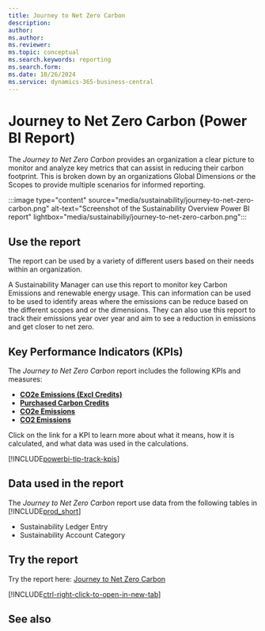 ```yaml
---
title: Journey to Net Zero Carbon
description: 
author: 
ms.author: 
ms.reviewer: 
ms.topic: conceptual
ms.search.keywords: reporting
ms.search.form: 
ms.date: 10/26/2024
ms.service: dynamics-365-business-central
---
```


# Journey to Net Zero Carbon (Power BI Report)

The *Journey to Net Zero Carbon* provides an organization a clear picture to monitor and analyze key metrics that can assist in reducing their carbon footprint. This is broken down by an organizations Global Dimensions or the Scopes to provide multiple scenarios for informed reporting.

:::image type="content" source="media/sustainability/journey-to-net-zero-carbon.png" alt-text="Screenshot of the Sustainability Overview Power BI report" lightbox="media/sustainabiliy/journey-to-net-zero-carbon.png":::


## Use the report
The report can be used by a variety of different users based on their needs within an organization.

A Sustainability Manager can use this report to monitor key Carbon Emissions and renewable energy usage. This can information can be used to be used to identify areas where the emissions can be reduce based on the different scopes and or the dimensions. They can also use this report to track their emissions year over year and aim to see a reduction in emissions and get closer to net zero.

## Key Performance Indicators (KPIs)

The *Journey to Net Zero Carbon* report includes the following KPIs and measures: 

- [**CO2e Emissions (Excl Credits)**](sustainability-powerbi-kpis.md#co2e-emissions-excl-credits)
- [**Purchased Carbon Credits**](sustainability-powerbi-kpis.md#purchased-carbon-credits)
- [**CO2e Emissions**](sustainability-powerbi-kpis.md#co2e-emissions)
- [**CO2 Emissions**](sustainability-powerbi-kpis.md#co2-emissions)

Click on the link for a KPI to learn more about what it means, how it is calculated, and what data was used in the calculations. 

[!INCLUDE[powerbi-tip-track-kpis](includes/powerbi-tip-track-kpis.md)]


## Data used in the report

The *Journey to Net Zero Carbon* report use data from the following tables in [!INCLUDE[prod_short](includes/prod_short.md)]

- Sustainability Ledger Entry
- Sustainability Account Category

## Try the report

Try the report here: [Journey to Net Zero Carbon](https://businesscentral.dynamics.com?page=37090)

[!INCLUDE[ctrl-right-click-to-open-in-new-tab](includes/ctrl-right-click-to-open-in-new-tab.md)]

## See also